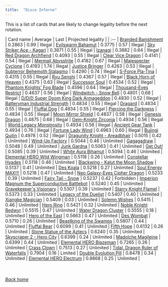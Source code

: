 ```yaml
---
title:  "Disco Inferno"
---
```


This is a list of cards that are likely to change legality before the next rotation.

| Card name | Average | Last | Projected legality |
| :-- |
[Branded Banishment](https://db.ygoprodeck.com/card/?search=Branded%20Banishment) | 0.2863 | 0.99 | Illegal |
[Evilswarm Bahamut](https://db.ygoprodeck.com/card/?search=Evilswarm%20Bahamut) | 0.3775 | 0.57 | Illegal |
[Sky Striker Ace - Kagari](https://db.ygoprodeck.com/card/?search=Sky%20Striker%20Ace%20-%20Kagari) | 0.3871 | 0.55 | Illegal |
[Izanagi](https://db.ygoprodeck.com/card/?search=Izanagi) | 0.3882 | 0.64 | Illegal |
[Red Dragon Archfiend](https://db.ygoprodeck.com/card/?search=Red%20Dragon%20Archfiend) | 0.4093 | 0.55 | Illegal |
[Clear Vice Dragon](https://db.ygoprodeck.com/card/?search=Clear%20Vice%20Dragon) | 0.4141 | 0.54 | Illegal |
[Mermail Abysstrite](https://db.ygoprodeck.com/card/?search=Mermail%20Abysstrite) | 0.4182 | 0.67 | Illegal |
[Majespecter Cyclone](https://db.ygoprodeck.com/card/?search=Majespecter%20Cyclone) | 0.4193 | 1.74 | Illegal |
[Justice Bringer](https://db.ygoprodeck.com/card/?search=Justice%20Bringer) | 0.4263 | 0.53 | Illegal |
[Subterror Behemoth Stalagmo](https://db.ygoprodeck.com/card/?search=Subterror%20Behemoth%20Stalagmo) | 0.4290 | 0.74 | Illegal |
[S-Force Pla-Tina](https://db.ygoprodeck.com/card/?search=S-Force%20Pla-Tina) | 0.4315 | 0.55 | Illegal |
[Ryu Senshi](https://db.ygoprodeck.com/card/?search=Ryu%20Senshi) | 0.4367 | 0.57 | Illegal |
[Black Horn of Heaven](https://db.ygoprodeck.com/card/?search=Black%20Horn%20of%20Heaven) | 0.4375 | 0.63 | Illegal |
[Successor Soul](https://db.ygoprodeck.com/card/?search=Successor%20Soul) | 0.4534 | 0.52 | Illegal |
[Phantom Knights' Fog Blade](https://db.ygoprodeck.com/card/?search=Phantom%20Knights'%20Fog%20Blade) | 0.4596 | 0.64 | Illegal |
[Thousand-Eyes Restrict](https://db.ygoprodeck.com/card/?search=Thousand-Eyes%20Restrict) | 0.4637 | 0.56 | Illegal |
[Windwitch - Snow Bell](https://db.ygoprodeck.com/card/?search=Windwitch%20-%20Snow%20Bell) | 0.4801 | 0.68 | Illegal |
[D/D/D Super Doom King Dark Armageddon](https://db.ygoprodeck.com/card/?search=D/D/D%20Super%20Doom%20King%20Dark%20Armageddon) | 0.4830 | 0.52 | Illegal |
[Batteryman Industrial Strength](https://db.ygoprodeck.com/card/?search=Batteryman%20Industrial%20Strength) | 0.4834 | 0.55 | Illegal |
[Dragard](https://db.ygoprodeck.com/card/?search=Dragard) | 0.4834 | 0.55 | Illegal |
[Fluffal Dog](https://db.ygoprodeck.com/card/?search=Fluffal%20Dog) | 0.4834 | 0.55 | Illegal |
[Piercing the Darkness](https://db.ygoprodeck.com/card/?search=Piercing%20the%20Darkness) | 0.4834 | 0.55 | Illegal |
[Moon Mirror Shield](https://db.ygoprodeck.com/card/?search=Moon%20Mirror%20Shield) | 0.4837 | 0.58 | Illegal |
[Genesis Dragon](https://db.ygoprodeck.com/card/?search=Genesis%20Dragon) | 0.4875 | 0.68 | Illegal |
[Gem-Knight Zirconia](https://db.ygoprodeck.com/card/?search=Gem-Knight%20Zirconia) | 0.4934 | 0.56 | Illegal |
[World Legacy Monstrosity](https://db.ygoprodeck.com/card/?search=World%20Legacy%20Monstrosity) | 0.4934 | 0.56 | Illegal |
[Ancient Gear Tank](https://db.ygoprodeck.com/card/?search=Ancient%20Gear%20Tank) | 0.4934 | 0.76 | Illegal |
[Fortune Lady Wind](https://db.ygoprodeck.com/card/?search=Fortune%20Lady%20Wind) | 0.4963 | 0.60 | Illegal |
[Bujingi Quilin](https://db.ygoprodeck.com/card/?search=Bujingi%20Quilin) | 0.4978 | 0.52 | Illegal |
[Dragunity Knight - Areadbhair](https://db.ygoprodeck.com/card/?search=Dragunity%20Knight%20-%20Areadbhair) | 0.5015 | 0.42 | Unlimited |
[Wind-Up Factory](https://db.ygoprodeck.com/card/?search=Wind-Up%20Factory) | 0.5044 | 0.46 | Unlimited |
[Gagagadraw](https://db.ygoprodeck.com/card/?search=Gagagadraw) | 0.5048 | 0.49 | Unlimited |
[Junk Gardna](https://db.ygoprodeck.com/card/?search=Junk%20Gardna) | 0.5063 | 0.41 | Unlimited |
[Get Out!](https://db.ygoprodeck.com/card/?search=Get%20Out!) | 0.5085 | 0.39 | Unlimited |
[White Aura Bihamut](https://db.ygoprodeck.com/card/?search=White%20Aura%20Bihamut) | 0.5094 | 0.46 | Unlimited |
[Elemental HERO Wild Wingman](https://db.ygoprodeck.com/card/?search=Elemental%20HERO%20Wild%20Wingman) | 0.5118 | 0.26 | Unlimited |
[Constellar Hyades](https://db.ygoprodeck.com/card/?search=Constellar%20Hyades) | 0.5118 | 0.46 | Unlimited |
[Blackwing - Kalut the Moon Shadow](https://db.ygoprodeck.com/card/?search=Blackwing%20-%20Kalut%20the%20Moon%20Shadow) | 0.5137 | 0.41 | Unlimited |
[Des Koala](https://db.ygoprodeck.com/card/?search=Des%20Koala) | 0.5218 | 0.27 | Unlimited |
[Soul Energy MAX!!!](https://db.ygoprodeck.com/card/?search=Soul%20Energy%20MAX!!!) | 0.5218 | 0.47 | Unlimited |
[Neo Galaxy-Eyes Cipher Dragon](https://db.ygoprodeck.com/card/?search=Neo%20Galaxy-Eyes%20Cipher%20Dragon) | 0.5233 | 0.39 | Unlimited |
[Fairy Tail - Snow](https://db.ygoprodeck.com/card/?search=Fairy%20Tail%20-%20Snow) | 0.5237 | 0.42 | Forbidden |
[Imperion Magnum the Superconductive Battlebot](https://db.ygoprodeck.com/card/?search=Imperion%20Magnum%20the%20Superconductive%20Battlebot) | 0.5240 | 0.45 | Unlimited |
[Gravekeeper's Visionary](https://db.ygoprodeck.com/card/?search=Gravekeeper's%20Visionary) | 0.5307 | 0.39 | Unlimited |
[Starry Knight Flamel](https://db.ygoprodeck.com/card/?search=Starry%20Knight%20Flamel) | 0.5373 | 0.33 | Unlimited |
[Legacy of the Duelist](https://db.ygoprodeck.com/card/?search=Legacy%20of%20the%20Duelist) | 0.5407 | 0.40 | Unlimited |
[Xiangke Magician](https://db.ygoprodeck.com/card/?search=Xiangke%20Magician) | 0.5409 | 0.03 | Unlimited |
[Solemn Wishes](https://db.ygoprodeck.com/card/?search=Solemn%20Wishes) | 0.5415 | 0.46 | Unlimited |
[Hero Ring](https://db.ygoprodeck.com/card/?search=Hero%20Ring) | 0.5421 | 0.32 | Unlimited |
[Noble Knight Bedwyr](https://db.ygoprodeck.com/card/?search=Noble%20Knight%20Bedwyr) | 0.5515 | 0.47 | Unlimited |
[Water Dragon Cluster](https://db.ygoprodeck.com/card/?search=Water%20Dragon%20Cluster) | 0.5555 | 0.18 | Unlimited |
[Hero of the East](https://db.ygoprodeck.com/card/?search=Hero%20of%20the%20East) | 0.5663 | 0.47 | Unlimited |
[Des Wombat](https://db.ygoprodeck.com/card/?search=Des%20Wombat) | 0.5710 | 0.26 | Unlimited |
[Beastking of the Swamps](https://db.ygoprodeck.com/card/?search=Beastking%20of%20the%20Swamps) | 0.5807 | 0.44 | Unlimited |
[Fluffal Bear](https://db.ygoprodeck.com/card/?search=Fluffal%20Bear) | 0.6099 | 0.41 | Unlimited |
[Fifth Hope](https://db.ygoprodeck.com/card/?search=Fifth%20Hope) | 0.6132 | 0.26 | Unlimited |
[Stone Statue of the Aztecs](https://db.ygoprodeck.com/card/?search=Stone%20Statue%20of%20the%20Aztecs) | 0.6240 | 0.35 | Unlimited |
[Skyscraper 2 - Hero City](https://db.ygoprodeck.com/card/?search=Skyscraper%202%20-%20Hero%20City) | 0.6399 | 0.24 | Unlimited |
[Madolche Magileine](https://db.ygoprodeck.com/card/?search=Madolche%20Magileine) | 0.6399 | 0.44 | Unlimited |
[Elemental HERO Blazeman](https://db.ygoprodeck.com/card/?search=Elemental%20HERO%20Blazeman) | 0.7265 | 0.26 | Unlimited |
[Crass Clown](https://db.ygoprodeck.com/card/?search=Crass%20Clown) | 0.7513 | 0.27 | Unlimited |
[Tidal, Dragon Ruler of Waterfalls](https://db.ygoprodeck.com/card/?search=Tidal,%20Dragon%20Ruler%20of%20Waterfalls) | 0.7904 | 0.16 | Limited |
[Double Evolution Pill](https://db.ygoprodeck.com/card/?search=Double%20Evolution%20Pill) | 0.8478 | 0.34 | Unlimited |
[Elemental HERO Electrum](https://db.ygoprodeck.com/card/?search=Elemental%20HERO%20Electrum) | 0.8868 | 0.25 | Unlimited |

<br>

###### [Back home](index)